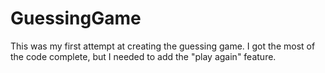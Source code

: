 # GuessingGame

This was my first attempt at creating the guessing game. I got the most of the code complete, but I needed to add the "play again" feature.
